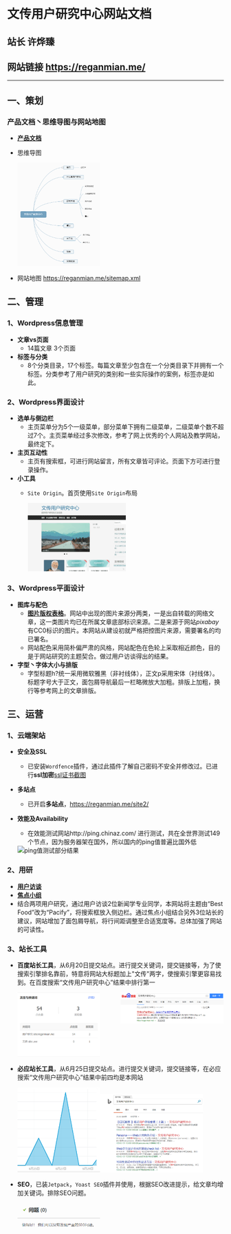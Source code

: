 # 文传用户研究中心网站文档
## 站长 许烨臻
## 网站链接 https://reganmian.me/
------
## 一、策划
### 产品文档丶思维导图与网站地图
* __[产品文档](https://github.com/Tumaorou/personal_website/blob/master/file/%E7%BD%91%E7%AB%99%E7%AD%96%E5%88%92%E6%96%87%E6%A1%A3.md)__
* 思维导图

	<img src="https://raw.githubusercontent.com/Tumaorou/personal_website/master/picture/思维导图.png" alt="思维导图" width="40%" height="40%">
	
* 网站地图 https://reganmian.me/sitemap.xml

## 二、管理
### 1、Wordpress信息管理
* __文章vs页面__ 
  * 14篇文章 3个页面
* __标签与分类__
  * 8个分类目录，17个标签。每篇文章至少包含在一个分类目录下并拥有一个标签。分类参考了用户研究的类别和一些实际操作的案例，标签亦是如此。
### 2、Wordpress界面设计
* __选单与侧边栏__
  * 主页菜单分为5个一级菜单，部分菜单下拥有二级菜单，二级菜单个数不超过7个。主页菜单经过多次修改，参考了网上优秀的个人网站及教学网站，最终定下。
* __主页互动性__
  * 主页有搜索框，可进行网站留言，所有文章皆可评论。页面下方可进行登录操作。
* __小工具__
  * `Site Origin`。首页使用`Site Origin`布局

	<img src="https://raw.githubusercontent.com/Tumaorou/personal_website/master/picture/SiteOrigin%E5%B1%95%E7%A4%BA.gif" alt="SiteOrigin展示" width="50%" height="50%">
  
### 3、Wordpress平面设计
* __图库与配色__
  * __[图片版权表格](https://github.com/Tumaorou/personal_website/blob/master/file/%E5%9B%BE%E7%89%87%E6%9D%A5%E6%BA%90.md)__。网站中出现的图片来源分两类，一是出自转载的网络文章，这一类图片均已在所属文章底部标识来源。二是来源于网站*pixabay*有CC0标识的图片。本网站从建设初就严格把控图片来源，需要署名的均已署名。
  * 网站配色采用简朴偏严肃的风格，网站配色在色轮上采取相近颜色，目的是于网站研究的主题契合。做过用户访谈得出的结果。
* __字型丶字体大小与排版__
  * 字型标题h?统一采用微软雅黑（非衬线体），正文p采用宋体（衬线体）。标题字号大于正文，面包屑导航最后一栏略微放大加粗。排版上加粗，换行等参考网上的文章排版。

## 三、运营
### 1、云端架站
* __安全及SSL__
	* 已安装`Wordfence`插件，通过此插件了解自己密码不安全并修改过。已进行**ssl加密**[ssl证书截图](https://raw.githubusercontent.com/Tumaorou/personal_website/master/picture/ssl证书.PNG)
* __多站点__
	* 已开启**多站点**，https://reganmian.me/site2/
* __效能及Availability__
	* 在效能测试网站http://ping.chinaz.com/ 进行测试，共在全世界测试149个节点，因为服务器架在国外，所以国内的ping值普遍比国外低

	<img src="https://raw.githubusercontent.com/Tumaorou/personal_website/master/picture/ping%E5%80%BC.png" alt="ping值测试部分结果" width="50%" height="50%">

### 2、用研
* __[用户访谈](https://github.com/Tumaorou/personal_website/blob/master/file/%E7%94%A8%E6%88%B7%E8%AE%BF%E8%B0%88.md)__
* __[焦点小组](https://github.com/Tumaorou/personal_website/blob/master/file/%E7%84%A6%E7%82%B9%E5%B0%8F%E7%BB%84.md)__
* 结合两项用户研究，通过用户访谈2位新闻学专业同学，本网站将主题由“Best Food”改为“Pacify”，将搜索框放入侧边栏。通过焦点小组结合另外3位站长的建议，网站增加了面包屑导航，将行间距调整至合适宽度等。总体加强了网站的可读性。
### 3、站长工具
* __百度站长工具__，从6月20日提交站点。进行提交关键词，提交链接等，为了使搜索引擎排名靠前，特意将网站大标题加上"文传"两字，使搜索引擎更容易找到。在百度搜索“文传用户研究中心”结果中排行第一

	<img src="https://raw.githubusercontent.com/Tumaorou/personal_website/master/picture/%E7%99%BE%E5%BA%A6%E6%B5%81%E9%87%8F.PNG" alt="百度流量" width="40%" height="40%"><img src="https://raw.githubusercontent.com/Tumaorou/personal_website/master/picture/%E7%99%BE%E5%BA%A6%E6%90%9C%E7%B4%A2%E8%AF%8D%E6%9D%A1.PNG" alt="百度搜索" width="50%" height="50%" align="right">

* __必应站长工具__，从6月25日提交站点。进行提交关键词，提交链接等，在必应搜索“文传用户研究中心”结果中前四均是本网站

	<img src="https://raw.githubusercontent.com/Tumaorou/personal_website/master/picture/%E5%BF%85%E5%BA%94%E7%AB%99%E9%95%BF%E5%B7%A5%E5%85%B7.PNG" alt="必应流量" width="40%" height="40%"><img src="https://raw.githubusercontent.com/Tumaorou/personal_website/master/picture/%E5%BF%85%E5%BA%94%E6%90%9C%E7%B4%A2%E8%AF%8D%E6%9D%A1.PNG" alt="必应搜索" width="50%" height="50%">

* __SEO__，已装`Jetpack`，`Yoast SEO`插件并使用，根据SEO改进提示，给文章均增加关键词。排除SEO问题。

	<img src="https://raw.githubusercontent.com/Tumaorou/personal_website/master/picture/SEO%E9%97%AE%E9%A2%98.png" alt="SEO问题" width="40%" height="40%">
